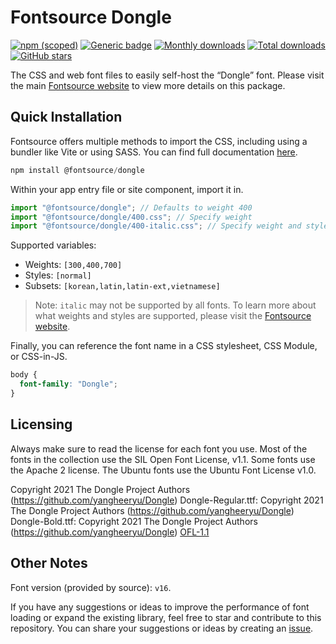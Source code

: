 # Fontsource Dongle

[![npm (scoped)](https://img.shields.io/npm/v/@fontsource/dongle?color=brightgreen)](https://www.npmjs.com/package/@fontsource/dongle) [![Generic badge](https://img.shields.io/badge/fontsource-passing-brightgreen)](https://github.com/fontsource/fontsource) [![Monthly downloads](https://badgen.net/npm/dm/@fontsource/dongle)](https://github.com/fontsource/fontsource) [![Total downloads](https://badgen.net/npm/dt/@fontsource/dongle)](https://github.com/fontsource/fontsource) [![GitHub stars](https://img.shields.io/github/stars/fontsource/fontsource.svg?style=social&label=Star)](https://github.com/fontsource/fontsource/stargazers)

The CSS and web font files to easily self-host the “Dongle” font. Please visit the main [Fontsource website](https://fontsource.org/fonts/dongle) to view more details on this package.

## Quick Installation

Fontsource offers multiple methods to import the CSS, including using a bundler like Vite or using SASS. You can find full documentation [here](https://fontsource.org/docs/getting-started/introduction).

```javascript
npm install @fontsource/dongle
```

Within your app entry file or site component, import it in.

```javascript
import "@fontsource/dongle"; // Defaults to weight 400
import "@fontsource/dongle/400.css"; // Specify weight
import "@fontsource/dongle/400-italic.css"; // Specify weight and style
```

Supported variables:
- Weights: `[300,400,700]`
- Styles: `[normal]`
- Subsets: `[korean,latin,latin-ext,vietnamese]`

> Note: `italic` may not be supported by all fonts. To learn more about what weights and styles are supported, please visit the [Fontsource website](https://fontsource.org/fonts/dongle).

Finally, you can reference the font name in a CSS stylesheet, CSS Module, or CSS-in-JS.

```css
body {
  font-family: "Dongle";
}
```

## Licensing
Always make sure to read the license for each font you use. Most of the fonts in the collection use the SIL Open Font License, v1.1. Some fonts use the Apache 2 license. The Ubuntu fonts use the Ubuntu Font License v1.0.

Copyright 2021 The Dongle Project Authors (https://github.com/yangheeryu/Dongle) Dongle-Regular.ttf: Copyright 2021 The Dongle Project Authors (https://github.com/yangheeryu/Dongle) Dongle-Bold.ttf: Copyright 2021 The Dongle Project Authors (https://github.com/yangheeryu/Dongle)
[OFL-1.1](https://openfontlicense.org)

## Other Notes
Font version (provided by source): `v16`.

If you have any suggestions or ideas to improve the performance of font loading or expand the existing library, feel free to star and contribute to this repository. You can share your suggestions or ideas by creating an [issue](https://github.com/fontsource/fontsource/issues).